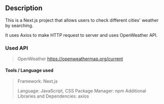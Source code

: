 ## Description

This is a Next.js project that allows users to check different cities' weather by searching. 

It uses Axios to make HTTP request to server and uses OpenWeather API. 


### Used API
> OpenWeather 
https://openweathermap.org/current

#### Tools / Language used
> Framework: Next.js
> 
> Language: JavaScript, CSS
> Package Manager: npm
> Additional Libraries and Dependencies: axios

